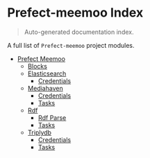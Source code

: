 # Prefect-meemoo Index

> Auto-generated documentation index.

A full list of `Prefect-meemoo` project modules.

- [Prefect Meemoo](prefect_meemoo/index.md#prefect-meemoo)
    - [Blocks](prefect_meemoo/blocks.md#blocks)
    - [Elasticsearch](prefect_meemoo/elasticsearch/index.md#elasticsearch)
        - [Credentials](prefect_meemoo/elasticsearch/credentials.md#credentials)
    - [Mediahaven](prefect_meemoo/mediahaven/index.md#mediahaven)
        - [Credentials](prefect_meemoo/mediahaven/credentials.md#credentials)
        - [Tasks](prefect_meemoo/mediahaven/tasks.md#tasks)
    - [Rdf](prefect_meemoo/rdf/index.md#rdf)
        - [Rdf Parse](prefect_meemoo/rdf/rdf_parse.md#rdf-parse)
        - [Tasks](prefect_meemoo/rdf/tasks.md#tasks)
    - [Triplydb](prefect_meemoo/triplydb/index.md#triplydb)
        - [Credentials](prefect_meemoo/triplydb/credentials.md#credentials)
        - [Tasks](prefect_meemoo/triplydb/tasks.md#tasks)
